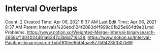 # Interval Overlaps

Count: 2
Created Time: Apr 06, 2021 8:37 AM
Last Edit Time: Apr 06, 2021 8:37 AM
Parent: Intervals%20ebd124f2083d4f999c01b25e664d9e01.md
Problems: https://www.notion.so/Weighted-Merge-Interval-binarysearch-2958cf1304024d61a6347c3b6d716c29, https://www.notion.so/Interval-Painting-binarysearch-bdbf610ee6504aae877b94235fb07b69